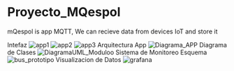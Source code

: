 # Proyecto_MQespol
mQespol is app MQTT, We can recieve data from devices IoT and store it

Intefaz
![app1](https://user-images.githubusercontent.com/72469484/192913350-5b08c965-0763-4384-9cd0-5538a1a62ca2.png)
![app2](https://user-images.githubusercontent.com/72469484/192913399-e99643de-57e9-465d-9021-b9174bb40485.png)
![app3](https://user-images.githubusercontent.com/72469484/192913406-975cbd89-19b5-4b41-bf6b-f6e03e9f3fdd.png)
Arquitectura App
![Diagrama_APP](https://user-images.githubusercontent.com/72469484/192913465-4e9aa98c-182b-43cd-9bf2-02af9d547474.png)
Diagrama de Clases
![DiagramaUML_Moduloo](https://user-images.githubusercontent.com/72469484/192913413-7692fd6b-1996-473b-a9f0-da5166e05787.png)
Sistema de Monitoreo Esquema
![bus_prototipo](https://user-images.githubusercontent.com/72469484/192913442-11d19195-1935-4474-b3a5-fe461233f456.png)
Visualizacion de Datos
![grafana](https://user-images.githubusercontent.com/72469484/192913572-2f41fff8-759f-4490-b5ce-a08c64321fd6.png)
